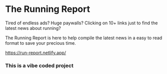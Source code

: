 # The Running Report

Tired of endless ads? Huge paywalls? Clicking on 10+ links just to find the latest news about running?

The Running Report is here to help compile the latest news in a easy to read format to save your precious time.

https://run-report.netlify.app/

### This is a vibe coded project